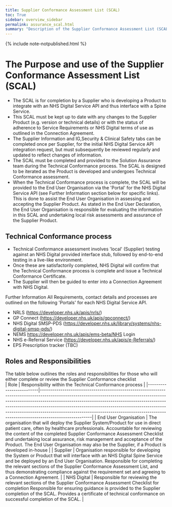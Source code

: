 ```yaml
---
title: Supplier Conformance Assessment List (SCAL)
toc: True
sidebar: overview_sidebar
permalink: assurance_scal.html
summary: "Description of the Supplier Conformance Assessment List (SCAL)"
---
```

{% include note-notpublished.html %}

# The Purpose and use of the Supplier Conformance Assessment List (SCAL)

* The SCAL is for completion by a Supplier who is developing a Product to integrate with an NHS Digital Service API and thus interface with a Spine Service.
* This SCAL must be kept up to date with any changes to the Supplier Product (e.g. version or technical details) or with the status of adherence to Service Requirements or NHS Digital terms of use as outlined in the Connection Agreement. 
* The Supplier Information and IG,Security & Clinical Safety tabs can be completed once per Supplier, for the initial NHS Digital Service API integration request, but must subsequently be reviewed regularly and updated to reflect changes of information.
* The SCAL must be completed and provided to the Solution Assurance team during the Technical Conformance process. The SCAL is designed to be iterated as the Product is developed and undergoes Technical Conformance assessment. 
* When the Technical Conformance process is complete, the SCAL will be provided to the End User Organisation via the 'Portal' for the NHS Digital Service API (see Further Information section below for specific links). This is done to assist the End User Organisation in assessing and accepting the Supplier Product. As stated in the End User Declaration, the End User Organisation is responsible for evaluating the information in this SCAL and undertaking local risk assessments and assurance of the Supplier Product. 

## Technical Conformance process
* Technical Conformance assessment involves 'local' (Supplier) testing against an NHS Digital provided interface stub, followed by end-to-end testing in a live-like environment. 
* Once these are satisfactorily completed, NHS Digital will confirm that the Technical Conformance process is complete and issue a Technical Conformance Certificate. 
* The Supplier will then be guided to enter into a Connection Agreement with NHS Digital.

Further Information
All Requirements, contact details and processes are outlined on the following 'Portals' for each NHS Digital Service API.
- NRLS (https://developer.nhs.uk/apis/nrls/)
- GP Connect (https://developer.nhs.uk/apis/gpconnect/)
- NHS Digital SMSP-PDS (https://developer.nhs.uk/library/systems/nhs-digital-smsp-pds/)
- NEMS https://developer.nhs.uk/apis/ems-beta/NHS Login
- NHS e-Referral Service (https://developer.nhs.uk/apis/e-Referrals/)
- EPS Prescription tracker (TBC)
	
## Roles and Responsibilities 		
The table below outlines the roles and responsibilities for those who will either complete or review the Supplier Conformance checklist		
| Role                    | Responsibility within the Technical Conformance process                                                                                                                                                                                                                                                                                                                                                                       |
|-------------------------|-------------------------------------------------------------------------------------------------------------------------------------------------------------------------------------------------------------------------------------------------------------------------------------------------------------------------------------------------------------------------------------------------------------------------------|
| End User   Organisation | The   organisation that will deploy the Supplier System/Product for use in direct   patient care, often by healthcare professionals.      Accountable for reviewing the content of the completed Supplier Conformance   Assessment Checklist and undertaking local assurance, risk management and   acceptance of the Product.       The End User Organisation may also be the Supplier, if a Product is   developed in-house |
| Supplier                |             Organisation responsible for developing the System or Product     that will interface with an NHS Digital Spine Service and be deployed by an     End User Organisation.         Responsible for completing the relevant sections of the Supplier     Conformance Assessment List, and thus demonstrating compliance against the     requirement set and agreeing to a Connection Agreement.                      |
| NHS   Digital           | Responsible for reviewing the relevant sections of the Supplier Conformance Assessment Checklist for completion Responsible for ensuring guidance is provided to the Supplier completion of the SCAL.  Provides a certificate of technical conformance on successful completion of the SCAL.                                                                                                                                  |
